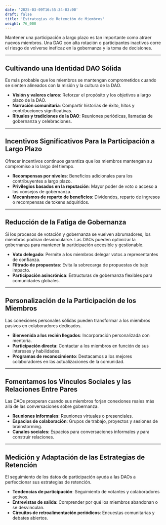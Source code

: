 ```yaml
---
date: '2025-03-09T16:55:34-03:00'
draft: false
title: 'Estrategias de Retención de Miembros'
weight: 76_000
---
```


Mantener una participación a largo plazo es tan importante como atraer nuevos miembros. Una DAO con alta rotación o participantes inactivos corre el riesgo de volverse ineficaz en la gobernanza y la toma de decisiones.

---

## **Cultivando una Identidad DAO Sólida**

Es más probable que los miembros se mantengan comprometidos cuando se sienten alineados con la misión y la cultura de la DAO.
- **Visión y valores claros**: Reforzar el propósito y los objetivos a largo plazo de la DAO.
- **Narración comunitaria**: Compartir historias de éxito, hitos y contribuciones significativas.
- **Rituales y tradiciones de la DAO**: Reuniones periódicas, llamadas de gobernanza y celebraciones.

---

## **Incentivos Significativos Para la Participación a Largo Plazo**

Ofrecer incentivos continuos garantiza que los miembros mantengan su compromiso a lo largo del tiempo.
- **Recompensas por niveles**: Beneficios adicionales para los contribuyentes a largo plazo. 
- **Privilegios basados ​​en la reputación**: Mayor poder de voto o acceso a los consejos de gobernanza.
- **Mecanismos de reparto de beneficios**: Dividendos, reparto de ingresos o recompensas de tokens adquiridos.

---

## **Reducción de la Fatiga de Gobernanza**

Si los procesos de votación y gobernanza se vuelven abrumadores, los miembros podrían desvincularse. Las DAOs pueden optimizar la gobernanza para mantener la participación accesible y gestionable.
- **Voto delegado**: Permite a los miembros delegar votos a representantes de confianza.
- **Filtrado de propuestas**: Evita la sobrecarga de propuestas de bajo impacto.
- **Participación asincrónica**: Estructuras de gobernanza flexibles para comunidades globales.

---

## **Personalización de la Participación de los Miembros**

Las conexiones personales sólidas pueden transformar a los miembros pasivos en colaboradores dedicados.
- **Bienvenida a los recién llegados**: Incorporación personalizada con mentoría.
- **Participación directa**: Contactar a los miembros en función de sus intereses y habilidades. 
- **Programas de reconocimiento**: Destacamos a los mejores colaboradores en las actualizaciones de la comunidad.

---

## **Fomentamos los Vínculos Sociales y las Relaciones Entre Pares**

Las DAOs prosperan cuando sus miembros forjan conexiones reales más allá de las conversaciones sobre gobernanza.

- **Reuniones informales**: Reuniones virtuales o presenciales.
- **Espacios de colaboración**: Grupos de trabajo, proyectos y sesiones de brainstorming.
- **Canales sociales**: Espacios para conversaciones informales y para construir relaciones.

---

## **Medición y Adaptación de las Estrategias de Retención**

El seguimiento de los datos de participación ayuda a las DAOs a perfeccionar sus estrategias de retención.
- **Tendencias de participación**: Seguimiento de votantes y colaboradores activos.
- **Entrevistas de salida**: Comprender por qué los miembros abandonan o se desvinculan.
- **Circuitos de retroalimentación periódicos**: Encuestas comunitarias y debates abiertos.